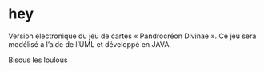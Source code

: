 # hey
 Version électronique du jeu de cartes « Pandrocréon Divinae ». Ce jeu sera modélisé à l’aide de l’UML et développé en JAVA.
 
 Bisous les loulous
